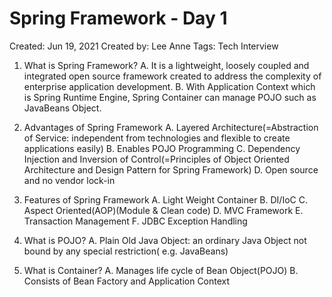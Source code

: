 # Spring Framework - Day 1

Created: Jun 19, 2021
Created by: Lee Anne
Tags: Tech Interview

1. What is Spring Framework?
A. It is a lightweight, loosely coupled and integrated open source framework created to address the complexity of enterprise application development.
B. With Application Context which is Spring Runtime Engine, Spring Container can manage POJO such as JavaBeans Object.

2. Advantages of Spring Framework
A. Layered Architecture(=Abstraction of Service: independent from technologies and flexible to create applications easily)
B. Enables POJO Programming
C. Dependency Injection and Inversion of Control(=Principles of Object Oriented Architecture and Design Pattern for Spring Framework)
D. Open source and no vendor lock-in

3. Features of Spring Framework
A. Light Weight Container
B. DI/IoC
C. Aspect Oriented(AOP)(Module & Clean code)
D. MVC Framework
E. Transaction Management
F. JDBC Exception Handling

4. What is POJO?
A. Plain Old Java Object: an ordinary Java Object not bound by any special restriction( e.g. JavaBeans)

5. What is Container?
A. Manages life cycle of Bean Object(POJO)
B. Consists of Bean Factory and Application Context
